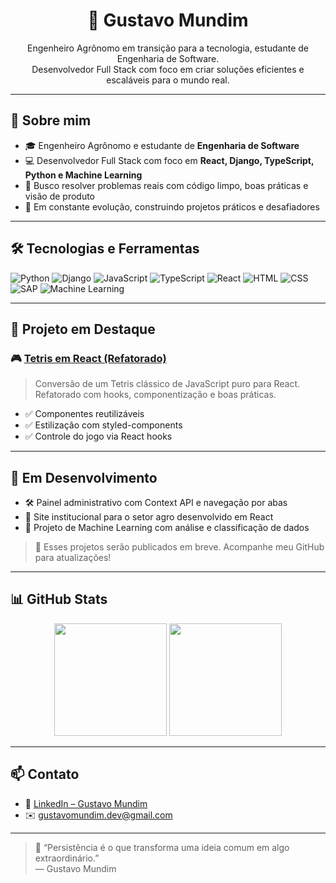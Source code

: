 <h1 align="center">🚀 Gustavo Mundim</h1>

<p align="center">
  Engenheiro Agrônomo em transição para a tecnologia, estudante de Engenharia de Software.<br/>
  Desenvolvedor Full Stack com foco em criar soluções eficientes e escaláveis para o mundo real.
</p>

---

## 🧠 Sobre mim

- 🎓 Engenheiro Agrônomo e estudante de **Engenharia de Software**
- 💻 Desenvolvedor Full Stack com foco em **React, Django, TypeScript, Python e Machine Learning**
- 🚀 Busco resolver problemas reais com código limpo, boas práticas e visão de produto
- 🔄 Em constante evolução, construindo projetos práticos e desafiadores

---

## 🛠️ Tecnologias e Ferramentas

![Python](https://img.shields.io/badge/Python-3776AB?style=for-the-badge&logo=python&logoColor=white)
![Django](https://img.shields.io/badge/Django-092E20?style=for-the-badge&logo=django&logoColor=white)
![JavaScript](https://img.shields.io/badge/JavaScript-F7DF1E?style=for-the-badge&logo=javascript&logoColor=black)
![TypeScript](https://img.shields.io/badge/TypeScript-3178C6?style=for-the-badge&logo=typescript&logoColor=white)
![React](https://img.shields.io/badge/React-61DAFB?style=for-the-badge&logo=react&logoColor=black)
![HTML](https://img.shields.io/badge/HTML5-E34F26?style=for-the-badge&logo=html5&logoColor=white)
![CSS](https://img.shields.io/badge/CSS3-1572B6?style=for-the-badge&logo=css3&logoColor=white)
![SAP](https://img.shields.io/badge/SAP-0FAAFF?style=for-the-badge&logo=sap&logoColor=white)
![Machine Learning](https://img.shields.io/badge/Machine%20Learning-brightgreen?style=for-the-badge&logo=scikit-learn)

---

## 🌟 Projeto em Destaque

### 🎮 [Tetris em React (Refatorado)](https://github.com/GustavoMundim/react-tetris)
> Conversão de um Tetris clássico de JavaScript puro para React. Refatorado com hooks, componentização e boas práticas.

- ✅ Componentes reutilizáveis
- ✅ Estilização com styled-components
- ✅ Controle do jogo via React hooks

---

## 📌 Em Desenvolvimento

- 🛠️ Painel administrativo com Context API e navegação por abas  
- 🌱 Site institucional para o setor agro desenvolvido em React 
- 🤖 Projeto de Machine Learning com análise e classificação de dados  

> 🔔 Esses projetos serão publicados em breve. Acompanhe meu GitHub para atualizações!

---

## 📊 GitHub Stats

<p align="center">
  <img height="180em" src="https://github-readme-stats.vercel.app/api?username=gustavomundim&show_icons=true&theme=radical&include_all_commits=true&count_private=true"/>
  <img height="180em" src="https://github-readme-stats.vercel.app/api/top-langs/?username=gustavomundim&layout=compact&langs_count=8&theme=radical"/>
</p>

---

## 📫 Contato

- 💼 [LinkedIn – Gustavo Mundim](https://www.linkedin.com/in/gustavo-mundim97/)
- ✉️ gustavomundim.dev@gmail.com

---

> 🧩 “Persistência é o que transforma uma ideia comum em algo extraordinário.”  
> — Gustavo Mundim
